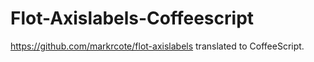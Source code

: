 Flot-Axislabels-Coffeescript
============================

https://github.com/markrcote/flot-axislabels translated to CoffeeScript.
